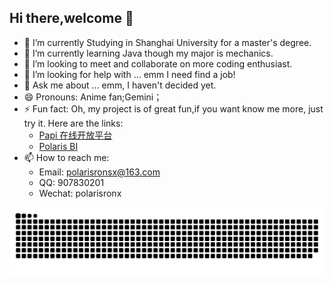 ## Hi there,welcome 👋


- 🔭 I’m currently Studying in Shanghai University for a master's degree.
- 🌱 I’m currently learning Java though my major is mechanics.
- 👯 I’m looking to meet and collaborate on more coding enthusiast.
- 🤔 I’m looking for help with ... emm I need find a job!
- 💬 Ask me about ... emm, I haven't decided yet.
- 😄 Pronouns: Anime fan;Gemini；
- ⚡ Fun fact: Oh, my project is of great fun,if you want know me more, just try it. Here are the links:
  -  <a href="https://api.papi.icu">Papi 在线开放平台</a>
  -  <a href="bi.papi.icu">Polaris BI</a> 
- 📫 How to reach me:
  - Email: polarisronsx@163.com
  - QQ: 907830201
  - Wechat: polarisronx



![亮色](https://raw.githubusercontent.com/polarisronx/polarisronx/output/github-contribution-grid-snake.svg)
